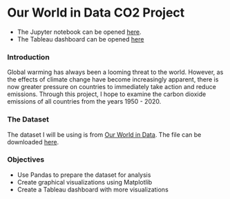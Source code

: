 # Our World in Data CO2 Project

- The Jupyter notebook can be opened [here](analysis.ipynb).
- The Tableau dashboard can be opened [here](https://public.tableau.com/views/OWIDco2data/Dashboard1?:language=en-US&:display_count=n&:origin=viz_share_link)

### Introduction

Global warming has always been a looming threat to the world. However, as the effects of climate change have become increasingly apparent, there is now greater pressure on countries to immediately take action and reduce emissions. Through this project, I hope to examine the carbon dioxide emissions of all countries from the years 1950 - 2020.

### The Dataset

The dataset I will be using is from [Our World in Data](https://ourworldindata.org/). The file can be downloaded [here](https://github.com/owid/co2-data).

### Objectives

- Use Pandas to prepare the dataset for analysis
- Create graphical visualizations using Matplotlib
- Create a Tableau dashboard with more visualizations

